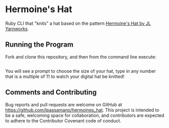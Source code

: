 # Hermoine's Hat
Ruby CLI that "knits" a hat based on the pattern [Hermoine's Hat by JL Yarnworks](http://jlyarnworks.blogspot.com/2008/07/hermiones-cable-eyelet-hat.html).

## Running the Program
Fork and clone this repository, and then from the command line execute:

``` ruby knit.rb
```

You will see a prompt to choose the size of your hat, type in any number that is a multiple of 11 to watch your digital hat be knitted!

## Comments and Contributing
Bug reports and pull requests are welcome on GitHub at https://github.com/lpassamano/hermoines_hat. This project is intended to be a safe, welcoming space for collaboration, and contributors are expected to adhere to the Contributor Covenant code of conduct.
